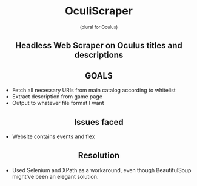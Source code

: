 <div align='center'>
    <h1>OculiScraper</h1>
    <small>(plural for Oculus)</small>
</div>

<h2 align='center'>Headless Web Scraper on Oculus titles and descriptions</h2>

<h2 align='center'>GOALS</h2>

   * Fetch all necessary URIs from main catalog according to whitelist  
   * Extract description from game page
   * Output to whatever file format I want

<h2 align='center'>Issues faced</h2>

* Website contains events and flex

<h2 align='center'>Resolution</h2>

* Used Selenium and XPath as a workaround, even though BeautifulSoup might've been an elegant solution.
